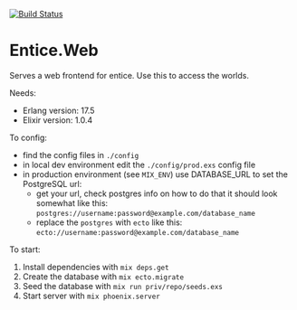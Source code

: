 [![Build Status](https://travis-ci.org/entice/web.svg)](https://travis-ci.org/entice/web)

# Entice.Web

Serves a web frontend for entice. Use this to access the worlds.

Needs:

- Erlang version: 17.5
- Elixir version: 1.0.4

To config:

- find the config files in `./config`
- in local dev environment edit the `./config/prod.exs` config file
- in production environment (see `MIX_ENV`) use DATABASE_URL to set the PostgreSQL url:
  - get your url, check postgres info on how to do that it should look somewhat like this: `postgres://username:password@example.com/database_name`
  - replace the `postgres` with `ecto` like this: `ecto://username:password@example.com/database_name`


To start:

1. Install dependencies with `mix deps.get`
2. Create the database with `mix ecto.migrate`
3. Seed the database with `mix run priv/repo/seeds.exs`
4. Start server with `mix phoenix.server`

